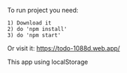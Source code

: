 To run project you need:
    
    1) Download it
    2) do 'npm install'
    3) do 'npm start'

Or visit it: https://todo-1088d.web.app/

This app using localStorage
